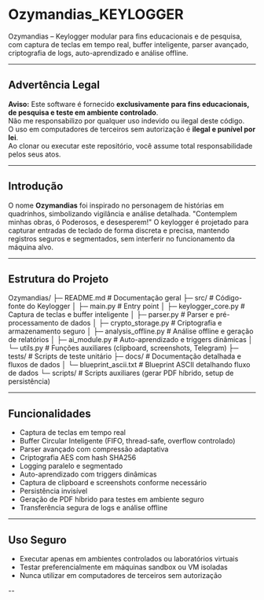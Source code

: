 # Ozymandias_KEYLOGGER
Ozymandias – Keylogger modular para fins educacionais e de pesquisa, com captura de teclas em tempo real, buffer inteligente, parser avançado, criptografia de logs, auto-aprendizado e análise offline.

---

## Advertência Legal

**Aviso:** Este software é fornecido **exclusivamente para fins educacionais, de pesquisa e teste em ambiente controlado**.  
Não me responsabilizo por qualquer uso indevido ou ilegal deste código.  
O uso em computadores de terceiros sem autorização é **ilegal e punível por lei**.  
Ao clonar ou executar este repositório, você assume total responsabilidade pelos seus atos.

---

## Introdução

O nome **Ozymandias** foi inspirado no personagem de histórias em quadrinhos, simbolizando vigilância e análise detalhada. "Contemplem minhas obras, ó Poderosos, e desesperem!"
O keylogger é projetado para capturar entradas de teclado de forma discreta e precisa, mantendo registros seguros e segmentados, sem interferir no funcionamento da máquina alvo.

---

## Estrutura do Projeto

Ozymandias/
├─ README.md                   # Documentação geral
├─ src/                        # Código-fonte do Keylogger
│  ├─ main.py                  # Entry point
│  ├─ keylogger_core.py         # Captura de teclas e buffer inteligente
│  ├─ parser.py                 # Parser e pré-processamento de dados
│  ├─ crypto_storage.py         # Criptografia e armazenamento seguro
│  ├─ analysis_offline.py       # Análise offline e geração de relatórios
│  ├─ ai_module.py              # Auto-aprendizado e triggers dinâmicas
│  └─ utils.py                  # Funções auxiliares (clipboard, screenshots, Telegram)
├─ tests/                       # Scripts de teste unitário
├─ docs/                        # Documentação detalhada e fluxos de dados
│  └─ blueprint_ascii.txt       # Blueprint ASCII detalhando fluxo de dados
└─ scripts/                     # Scripts auxiliares (gerar PDF híbrido, setup de persistência)

---

## Funcionalidades

- Captura de teclas em tempo real  
- Buffer Circular Inteligente (FIFO, thread-safe, overflow controlado)  
- Parser avançado com compressão adaptativa  
- Criptografia AES com hash SHA256  
- Logging paralelo e segmentado  
- Auto-aprendizado com triggers dinâmicas  
- Captura de clipboard e screenshots conforme necessário  
- Persistência invisível  
- Geração de PDF híbrido para testes em ambiente seguro  
- Transferência segura de logs e análise offline  

---

## Uso Seguro

- Executar apenas em ambientes controlados ou laboratórios virtuais  
- Testar preferencialmente em máquinas sandbox ou VM isoladas  
- Nunca utilizar em computadores de terceiros sem autorização  

--
